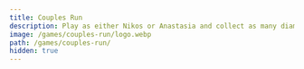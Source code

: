```yaml
---
title: Couples Run
description: Play as either Nikos or Anastasia and collect as many diamonds as you can to increase your high score, while avoiding the enemies coming after you
image: /games/couples-run/logo.webp
path: /games/couples-run/
hidden: true
---
```

